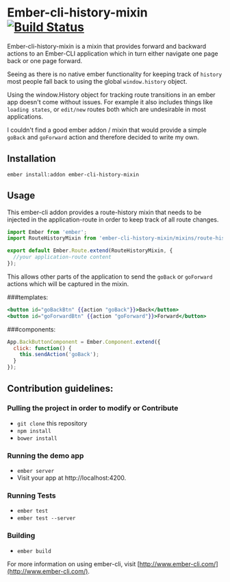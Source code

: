 # Ember-cli-history-mixin [![Build Status](https://travis-ci.org/alexanderjeurissen/ember-cli-history-mixin.svg)](https://travis-ci.org/alexanderjeurissen/ember-cli-history-mixin)

Ember-cli-history-mixin is a mixin that provides forward and backward actions
to an Ember-CLI application which in turn either navigate one page back or one
page forward.


Seeing as there is no native ember functionality for keeping track of `history`
most people fall back to using the global `window.history` object.

Using the window.History object for tracking route transitions in an ember app
doesn't come without issues. For example it also includes things
like `loading states`, or `edit/new` routes both which are undesirable in most
applications.

I couldn't find a good ember addon / mixin that would provide a simple `goBack`
and `goForward` action and therefore decided to write my own.


## Installation

`ember install:addon ember-cli-history-mixin`

## Usage
This ember-cli addon provides a route-history mixin that needs to be injected in
the application-route in order to keep track of all route changes.

```javascript
import Ember from 'ember';
import RouteHistoryMixin from 'ember-cli-history-mixin/mixins/route-history';

export default Ember.Route.extend(RouteHistoryMixin, {
  //your application-route content
});
```

This allows other parts of the application to send the `goBack` or `goForward`
actions which will be captured in the mixin.

###templates:

```handlebars
<button id="goBackBtn" {{action "goBack"}}>Back</button>
<button id="goForwardBtn" {{action "goForward"}}>Forward</button>
```

###components:

```javascript
App.BackButtonComponent = Ember.Component.extend({
  click: function() {
    this.sendAction('goBack');
  }
});
```
## Contribution guidelines:

### Pulling the project in order to modify or Contribute

* `git clone` this repository
* `npm install`
* `bower install`

### Running the demo app

* `ember server`
* Visit your app at http://localhost:4200.

### Running Tests

* `ember test`
* `ember test --server`

### Building

* `ember build`

For more information on using ember-cli, visit [http://www.ember-cli.com/](http://www.ember-cli.com/).
